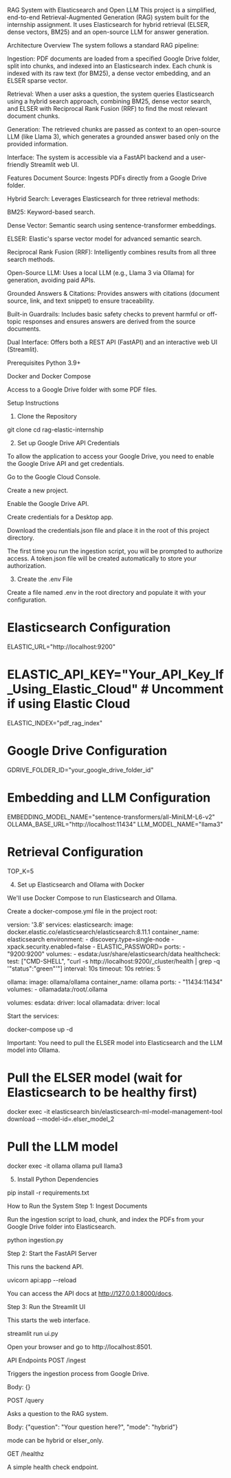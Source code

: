 RAG System with Elasticsearch and Open LLM
This project is a simplified, end-to-end Retrieval-Augmented Generation (RAG) system built for the internship assignment. It uses Elasticsearch for hybrid retrieval (ELSER, dense vectors, BM25) and an open-source LLM for answer generation.

Architecture Overview
The system follows a standard RAG pipeline:

Ingestion: PDF documents are loaded from a specified Google Drive folder, split into chunks, and indexed into an Elasticsearch index. Each chunk is indexed with its raw text (for BM25), a dense vector embedding, and an ELSER sparse vector.

Retrieval: When a user asks a question, the system queries Elasticsearch using a hybrid search approach, combining BM25, dense vector search, and ELSER with Reciprocal Rank Fusion (RRF) to find the most relevant document chunks.

Generation: The retrieved chunks are passed as context to an open-source LLM (like Llama 3), which generates a grounded answer based only on the provided information.

Interface: The system is accessible via a FastAPI backend and a user-friendly Streamlit web UI.

Features
Document Source: Ingests PDFs directly from a Google Drive folder.

Hybrid Search: Leverages Elasticsearch for three retrieval methods:

BM25: Keyword-based search.

Dense Vector: Semantic search using sentence-transformer embeddings.

ELSER: Elastic's sparse vector model for advanced semantic search.

Reciprocal Rank Fusion (RRF): Intelligently combines results from all three search methods.

Open-Source LLM: Uses a local LLM (e.g., Llama 3 via Ollama) for generation, avoiding paid APIs.

Grounded Answers & Citations: Provides answers with citations (document source, link, and text snippet) to ensure traceability.

Built-in Guardrails: Includes basic safety checks to prevent harmful or off-topic responses and ensures answers are derived from the source documents.

Dual Interface: Offers both a REST API (FastAPI) and an interactive web UI (Streamlit).

Prerequisites
Python 3.9+

Docker and Docker Compose

Access to a Google Drive folder with some PDF files.

Setup Instructions
1. Clone the Repository

git clone <your-repo-url>
cd rag-elastic-internship

2. Set up Google Drive API Credentials

To allow the application to access your Google Drive, you need to enable the Google Drive API and get credentials.

Go to the Google Cloud Console.

Create a new project.

Enable the Google Drive API.

Create credentials for a Desktop app.

Download the credentials.json file and place it in the root of this project directory.

The first time you run the ingestion script, you will be prompted to authorize access. A token.json file will be created automatically to store your authorization.

3. Create the .env File

Create a file named .env in the root directory and populate it with your configuration.

# Elasticsearch Configuration
ELASTIC_URL="http://localhost:9200"
# ELASTIC_API_KEY="Your_API_Key_If_Using_Elastic_Cloud" # Uncomment if using Elastic Cloud
ELASTIC_INDEX="pdf_rag_index"

# Google Drive Configuration
GDRIVE_FOLDER_ID="your_google_drive_folder_id"

# Embedding and LLM Configuration
EMBEDDING_MODEL_NAME="sentence-transformers/all-MiniLM-L6-v2"
OLLAMA_BASE_URL="http://localhost:11434"
LLM_MODEL_NAME="llama3"

# Retrieval Configuration
TOP_K=5

4. Set up Elasticsearch and Ollama with Docker

We'll use Docker Compose to run Elasticsearch and Ollama.

Create a docker-compose.yml file in the project root:

version: '3.8'
services:
  elasticsearch:
    image: docker.elastic.co/elasticsearch/elasticsearch:8.11.1
    container_name: elasticsearch
    environment:
      - discovery.type=single-node
      - xpack.security.enabled=false
      - ELASTIC_PASSWORD=
    ports:
      - "9200:9200"
    volumes:
      - esdata:/usr/share/elasticsearch/data
    healthcheck:
      test: ["CMD-SHELL", "curl -s http://localhost:9200/_cluster/health | grep -q '\"status\":\"green\"'"]
      interval: 10s
      timeout: 10s
      retries: 5

  ollama:
    image: ollama/ollama
    container_name: ollama
    ports:
      - "11434:11434"
    volumes:
      - ollamadata:/root/.ollama

volumes:
  esdata:
    driver: local
  ollamadata:
    driver: local

Start the services:

docker-compose up -d

Important: You need to pull the ELSER model into Elasticsearch and the LLM model into Ollama.

# Pull the ELSER model (wait for Elasticsearch to be healthy first)
docker exec -it elasticsearch bin/elasticsearch-ml-model-management-tool download --model-id=.elser_model_2

# Pull the LLM model
docker exec -it ollama ollama pull llama3

5. Install Python Dependencies

pip install -r requirements.txt

How to Run the System
Step 1: Ingest Documents

Run the ingestion script to load, chunk, and index the PDFs from your Google Drive folder into Elasticsearch.

python ingestion.py

Step 2: Start the FastAPI Server

This runs the backend API.

uvicorn api:app --reload

You can access the API docs at http://127.0.0.1:8000/docs.

Step 3: Run the Streamlit UI

This starts the web interface.

streamlit run ui.py

Open your browser and go to http://localhost:8501.

API Endpoints
POST /ingest

Triggers the ingestion process from Google Drive.

Body: {}

POST /query

Asks a question to the RAG system.

Body: {"question": "Your question here?", "mode": "hybrid"}

mode can be hybrid or elser_only.

GET /healthz

A simple health check endpoint.